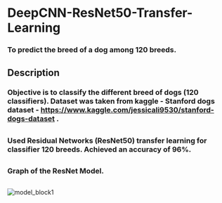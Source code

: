 # DeepCNN-ResNet50-Transfer-Learning
### To predict the breed of a dog among 120 breeds. 
##   
## Description
### Objective is to classify the different breed of dogs (120 classifiers). Dataset was taken from kaggle - Stanford dogs dataset -  https://www.kaggle.com/jessicali9530/stanford-dogs-dataset .
##  
### Used Residual Networks (ResNet50) transfer learning for classifier 120 breeds. Achieved an accuracy of 96%.
## 
### Graph of the ResNet Model.
## 
![model_block1](https://user-images.githubusercontent.com/40026126/63571655-6adec600-c59e-11e9-9d63-838880b0218f.png)
